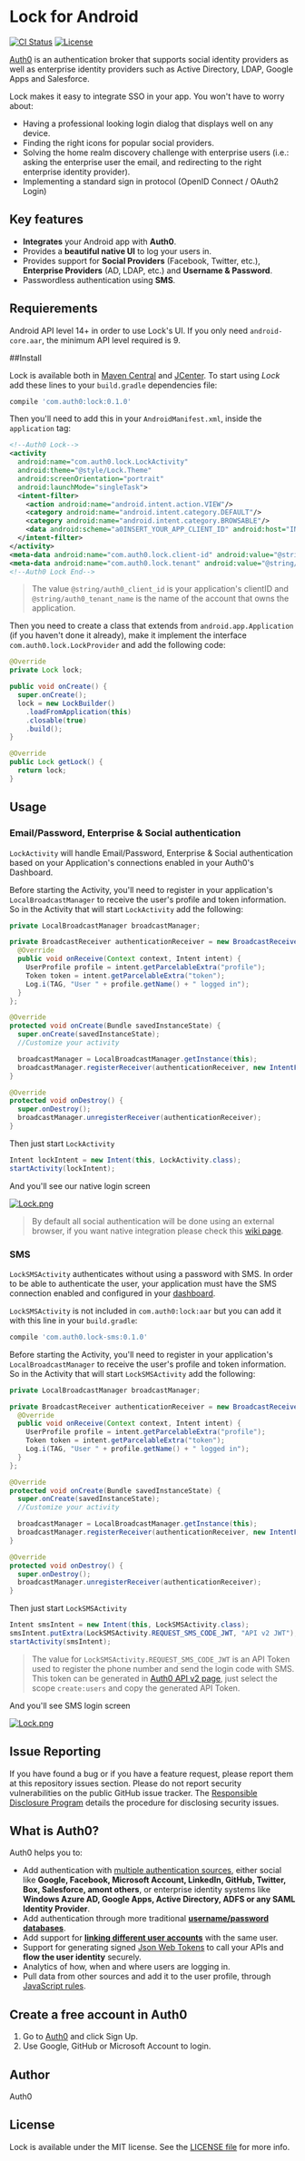Lock for Android
============
[![CI Status](http://img.shields.io/travis/auth0/Lock.Android.svg?style=flat)](https://travis-ci.org/auth0/Lock.Android)
[![License](http://img.shields.io/:license-mit-blue.svg?style=flat)](http://doge.mit-license.org)

[Auth0](https://auth0.com) is an authentication broker that supports social identity providers as well as enterprise identity providers such as Active Directory, LDAP, Google Apps and Salesforce.

Lock makes it easy to integrate SSO in your app. You won't have to worry about:

* Having a professional looking login dialog that displays well on any device.
* Finding the right icons for popular social providers.
* Solving the home realm discovery challenge with enterprise users (i.e.: asking the enterprise user the email, and redirecting to the right enterprise identity provider).
* Implementing a standard sign in protocol (OpenID Connect / OAuth2 Login)

## Key features

* **Integrates** your Android app with **Auth0**.
* Provides a **beautiful native UI** to log your users in.
* Provides support for **Social Providers** (Facebook, Twitter, etc.), **Enterprise Providers** (AD, LDAP, etc.) and **Username & Password**.
* Passwordless authentication using **SMS**.

## Requierements

Android API level 14+ in order to use Lock's UI. If you only need `android-core.aar`, the minimum API level required is 9.

##Install

Lock is available both in [Maven Central](http://search.maven.org) and [JCenter](https://bintray.com/bintray/jcenter). To start using *Lock* add these lines to your `build.gradle` dependencies file:

```gradle
compile 'com.auth0:lock:0.1.0'
```

Then you'll need to add this in your `AndroidManifest.xml`, inside the `application` tag:

```xml
<!--Auth0 Lock-->
<activity
  android:name="com.auth0.lock.LockActivity"
  android:theme="@style/Lock.Theme"
  android:screenOrientation="portrait"
  android:launchMode="singleTask">
  <intent-filter>
    <action android:name="android.intent.action.VIEW"/>
    <category android:name="android.intent.category.DEFAULT"/>
    <category android:name="android.intent.category.BROWSABLE"/>
    <data android:scheme="a0INSERT_YOUR_APP_CLIENT_ID" android:host="INSERT_YOUR_APP_DOMAIN"/>
  </intent-filter>
</activity>
<meta-data android:name="com.auth0.lock.client-id" android:value="@string/auth0_client_id"/>
<meta-data android:name="com.auth0.lock.tenant" android:value="@string/auth0_tenant_name"/>
<!--Auth0 Lock End-->
```

> The value `@string/auth0_client_id` is your application's clientID and `@string/auth0_tenant_name` is the name of the account that owns the application.

Then you need to create a class that extends from `android.app.Application` (if you haven't done it already), make it implement the interface `com.auth0.lock.LockProvider` and add the following code:

```java
@Override
private Lock lock;

public void onCreate() {
  super.onCreate();
  lock = new LockBuilder()
    .loadFromApplication(this)
    .closable(true)
    .build();
}

@Override
public Lock getLock() {
  return lock;
}
```

## Usage

### Email/Password, Enterprise & Social authentication

`LockActivity` will handle Email/Password, Enterprise & Social authentication based on your Application's connections enabled in your Auth0's Dashboard.

Before starting the Activity, you'll need to register in your application's `LocalBroadcastManager` to receive the user's profile and token information. So in the Activity that will start `LockActivity` add the following:

```java
private LocalBroadcastManager broadcastManager;

private BroadcastReceiver authenticationReceiver = new BroadcastReceiver() {
  @Override
  public void onReceive(Context context, Intent intent) {
    UserProfile profile = intent.getParcelableExtra("profile");
    Token token = intent.getParcelableExtra("token");
    Log.i(TAG, "User " + profile.getName() + " logged in");
  }
};

@Override
protected void onCreate(Bundle savedInstanceState) {
  super.onCreate(savedInstanceState);
  //Customize your activity

  broadcastManager = LocalBroadcastManager.getInstance(this);
  broadcastManager.registerReceiver(authenticationReceiver, new IntentFilter(Lock.AUTHENTICATION_ACTION));
}

@Override
protected void onDestroy() {
  super.onDestroy();
  broadcastManager.unregisterReceiver(authenticationReceiver);
}
```

Then just start `LockActivity`

```java
Intent lockIntent = new Intent(this, LockActivity.class);
startActivity(lockIntent);
```
And you'll see our native login screen

[![Lock.png](http://blog.auth0.com.s3.amazonaws.com/Lock-Widget-Screenshot.png)](https://auth0.com)

> By default all social authentication will be done using an external browser, if you want native integration please check this [wiki page](https://github.com/auth0/Lock.Android/wiki/Native-Social-Authentication).

### SMS

`LockSMSActivity` authenticates without using a password with SMS. In order to be able to authenticate the user, your application must have the SMS connection enabled and configured in your [dashboard](https://app.auth0.com/#/connections/passwordless).

`LockSMSActivity` is not included in `com.auth0:lock:aar` but you can add it with this line in your `build.gradle`:
```gradle
compile 'com.auth0.lock-sms:0.1.0'
```

Before starting the Activity, you'll need to register in your application's `LocalBroadcastManager` to receive the user's profile and token information. So in the Activity that will start `LockSMSActivity` add the following:

```java
private LocalBroadcastManager broadcastManager;

private BroadcastReceiver authenticationReceiver = new BroadcastReceiver() {
  @Override
  public void onReceive(Context context, Intent intent) {
    UserProfile profile = intent.getParcelableExtra("profile");
    Token token = intent.getParcelableExtra("token");
    Log.i(TAG, "User " + profile.getName() + " logged in");
  }
};

@Override
protected void onCreate(Bundle savedInstanceState) {
  super.onCreate(savedInstanceState);
  //Customize your activity

  broadcastManager = LocalBroadcastManager.getInstance(this);
  broadcastManager.registerReceiver(authenticationReceiver, new IntentFilter(Lock.AUTHENTICATION_ACTION));
}

@Override
protected void onDestroy() {
  super.onDestroy();
  broadcastManager.unregisterReceiver(authenticationReceiver);
}
```

Then just start `LockSMSActivity`

```java
Intent smsIntent = new Intent(this, LockSMSActivity.class);
smsIntent.putExtra(LockSMSActivity.REQUEST_SMS_CODE_JWT, "API v2 JWT");
startActivity(smsIntent);
```

> The value for `LockSMSActivity.REQUEST_SMS_CODE_JWT` is an API Token used to register the  phone number and send the login code with SMS. This token can be generated in  [Auth0 API v2 page](https://docs.auth0.com/apiv2), just select the scope `create:users` and copy the generated API Token.

And you'll see SMS login screen

[![Lock.png](http://blog.auth0.com.s3.amazonaws.com/Lock-SMS-Screenshot.png)](https://auth0.com)

## Issue Reporting

If you have found a bug or if you have a feature request, please report them at this repository issues section. Please do not report security vulnerabilities on the public GitHub issue tracker. The [Responsible Disclosure Program](https://auth0.com/whitehat) details the procedure for disclosing security issues.

## What is Auth0?

Auth0 helps you to:

* Add authentication with [multiple authentication sources](https://docs.auth0.com/identityproviders), either social like **Google, Facebook, Microsoft Account, LinkedIn, GitHub, Twitter, Box, Salesforce, amont others**, or enterprise identity systems like **Windows Azure AD, Google Apps, Active Directory, ADFS or any SAML Identity Provider**.
* Add authentication through more traditional **[username/password databases](https://docs.auth0.com/mysql-connection-tutorial)**.
* Add support for **[linking different user accounts](https://docs.auth0.com/link-accounts)** with the same user.
* Support for generating signed [Json Web Tokens](https://docs.auth0.com/jwt) to call your APIs and **flow the user identity** securely.
* Analytics of how, when and where users are logging in.
* Pull data from other sources and add it to the user profile, through [JavaScript rules](https://docs.auth0.com/rules).

## Create a free account in Auth0

1. Go to [Auth0](https://auth0.com) and click Sign Up.
2. Use Google, GitHub or Microsoft Account to login.

## Author

Auth0

## License

Lock is available under the MIT license. See the [LICENSE file](LICENSE) for more info.
